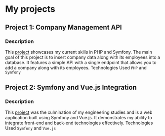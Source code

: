 # My projects
## Project 1: Company Management API
### Description
This [project](https://github.com/Mariusz225/company_info_rest_api) showcases my current skills in PHP and Symfony. The main goal of this project is to insert company data along with its employees into a database. It features a simple API with a single endpoint that allows you to add a company along with its employees.
Technologies Used `PHP` and `Symfony`

## Project 2: Symfony and Vue.js Integration
### Description
This [project](https://github.com/Mariusz225/projekt-inzynierski) was the culmination of my engineering studies and is a web application built using Symfony and Vue.js. It demonstrates my ability to integrate front-end and back-end technologies effectively.
Technologies Used `Symfony` and `Vue.js`

